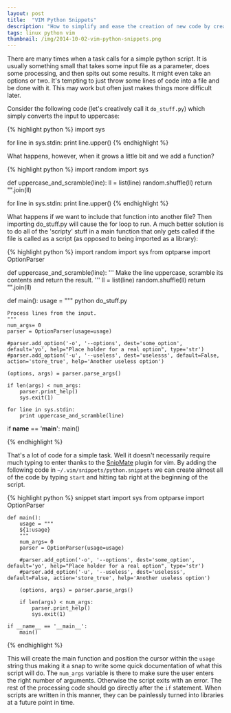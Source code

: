 ```yaml
---
layout: post
title:  "VIM Python Snippets"
description: "How to simplify and ease the creation of new code by creating shortcuts to chunks of code using the vim snippets plugin."
tags: linux python vim
thumbnail: /img/2014-10-02-vim-python-snippets.png
---
```


There are many times when a task calls for a simple python script. It is
usually something small that takes some input file as a parameter, does some
processing, and then spits out some results. It might even take an options or
two. It's tempting to just throw some lines of code into a file and be done with
it. This may work but often just makes things more difficult later.

Consider the following code (let's creatively call it ``do_stuff.py``)
which simply converts the input to uppercase:

{% highlight python %}
import sys

for line in sys.stdin:
    print line.upper()
{% endhighlight %}

What happens, however, when it grows a little bit and we add a function?


{% highlight python %}
import random
import sys

def uppercase_and_scramble(line):
   ll = list(line)
   random.shuffle(ll)
   return "".join(ll)

for line in sys.stdin:
    print line.upper()
{% endhighlight %}

What happens if we want to include that function into another file? Then
importing do_stuff.py will cause the for loop to run. A much better solution is
to do all of the 'scripty' stuff in a main function that only gets called if
the file is called as a script (as opposed to being imported as a library):

{% highlight python %}
import random
import sys
from optparse import OptionParser

def uppercase_and_scramble(line):
    '''
    Make the line uppercase, scramble its contents and return the result.
    '''
    ll = list(line)
    random.shuffle(ll)
    return "".join(ll)

def main():
    usage = """
    python do_stuff.py

    Process lines from the input.
    """
    num_args= 0
    parser = OptionParser(usage=usage)

    #parser.add_option('-o', '--options', dest='some_option', default='yo', help="Place holder for a real option", type='str')
    #parser.add_option('-u', '--useless', dest='uselesss', default=False, action='store_true', help='Another useless option')

    (options, args) = parser.parse_args()

    if len(args) < num_args:
        parser.print_help()
        sys.exit(1)

    for line in sys.stdin:
        print uppercase_and_scramble(line)

if __name__ == '__main__':
    main()


{% endhighlight %}

That's a lot of code for a simple task. Well it doesn't necessarily require
much typing to enter thanks to the
[SnipMate](http://www.vim.org/scripts/script.php?script_id=2540) plugin for
vim. By adding the following code in ``~/.vim/snippets/python.snippets`` we can
create almost all of the code by typing ``start`` and hitting tab right
at the beginning of the script.

{% highlight python %}
snippet start
    import sys
    from optparse import OptionParser

    def main():
        usage = """
        ${1:usage}
        """
        num_args= 0
        parser = OptionParser(usage=usage)

        #parser.add_option('-o', '--options', dest='some_option', default='yo', help="Place holder for a real option", type='str')
        #parser.add_option('-u', '--useless', dest='uselesss', default=False, action='store_true', help='Another useless option')

        (options, args) = parser.parse_args()

        if len(args) < num_args:
            parser.print_help()
            sys.exit(1)

    if __name__ == '__main__':
        main()

{% endhighlight %}

This will create the main function and position the cursor within the ``usage`` string 
thus making it a snap to write some quick documentation of what this script will do. 
The ``num_args`` variable is there to make sure the user enters the right number of
arguments. Otherwise the script exits with an error. The rest of the processing code
should go directly after the `if` statement. When scripts are written in this manner, 
they can be painlessly turned into libraries at a future point in time.
